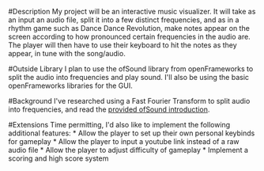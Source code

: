 #Description
    My project will be an interactive music visualizer. It will take as an input an audio file, split it into a few distinct frequencies, and as in a rhythm game such as Dance Dance Revolution,
    make notes appear on the screen according to how pronounced certain frequencies in the audio are. The player will then have to use their keyboard to hit the notes as they appear, in tune
    with the song/audio.

#Outside Library
    I plan to use the ofSound library from openFrameworks to split the audio into frequencies and play sound. I'll also be using the basic openFrameworks libraries for the GUI.

#Background
    I've researched using a Fast Fourier Transform to split audio into frequencies, and read the [provided ofSound introduction](https://openframeworks.cc/ofBook/chapters/sound.html).

#Extensions
    Time permitting, I'd also like to implement the following additional features:
    * Allow the player to set up their own personal keybinds for gameplay
    * Allow the player to input a youtube link instead of a raw audio file
    * Allow the player to adjust difficulty of gameplay
    * Implement a scoring and high score system